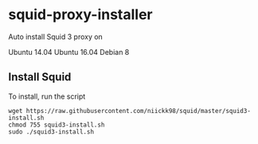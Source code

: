 # squid-proxy-installer

Auto install Squid 3 proxy on

Ubuntu 14.04
Ubuntu 16.04
Debian 8 

## Install Squid

To install, run the script

```
wget https://raw.githubusercontent.com/niickk98/squid/master/squid3-install.sh
chmod 755 squid3-install.sh
sudo ./squid3-install.sh
```
